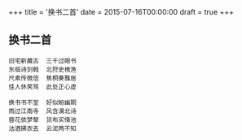+++
title = '换书二首'
date = 2015-07-16T00:00:00
draft = true
+++
## 换书二首

```text
旧宅新藏古  三千过眼书
东临诗剑戟  北狩史樵渔
尺素传微信  焦桐奏雅居
佳人休笑骂  此处正心虚

换书书不至  好似盼幽期
雨过江南寺  风含漠北诗
蓉花依梦辇  货布买情池
沽酒拂衣去  云泥两不知
```
